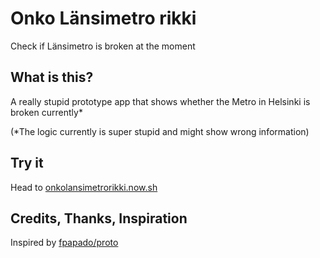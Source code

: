 # Onko Länsimetro rikki

Check if Länsimetro is broken at the moment

## What is this?

A really stupid prototype app that shows whether the Metro in Helsinki is broken currently\*

(\*The logic currently is super stupid and might show wrong information)

## Try it

Head to [onkolansimetrorikki.now.sh](https://onkolansimetrorikki.now.sh/)

## Credits, Thanks, Inspiration

Inspired by [fpapado/proto](https://github.com/fpapado/proto)
